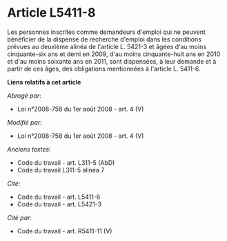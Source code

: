 # Article L5411-8

Les personnes inscrites comme demandeurs d'emploi qui ne peuvent bénéficier de la dispense de recherche d'emploi dans les
conditions prévues au deuxième alinéa de l'article L. 5421-3 et âgées d'au moins cinquante-six ans et demi en 2009, d'au
moins cinquante-huit ans en 2010 et d'au moins soixante ans en 2011, sont dispensées, à leur demande et à partir de ces âges,
des obligations mentionnées à l'article L. 5411-6.

**Liens relatifs à cet article**

_Abrogé par_:

  - Loi n°2008-758 du 1er août 2008 - art. 4 (V)

_Modifié par_:

  - Loi n°2008-758 du 1er août 2008 - art. 4 (V)

_Anciens textes_:

  - Code du travail - art. L311-5 (AbD)
  - Code du travail L311-5 alinéa 7

_Cite_:

  - Code du travail - art. L5411-6
  - Code du travail - art. L5421-3

_Cité par_:

  - Code du travail - art. R5411-11 (V)
